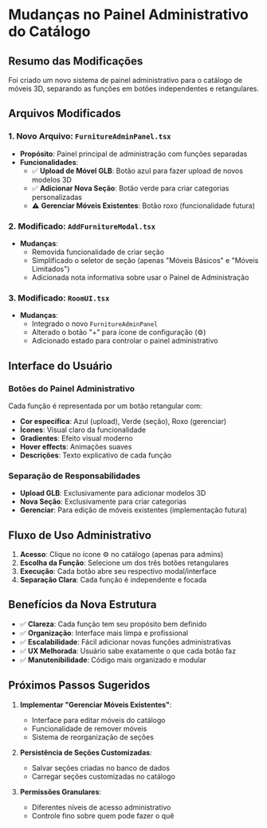 # Mudanças no Painel Administrativo do Catálogo

## Resumo das Modificações

Foi criado um novo sistema de painel administrativo para o catálogo de móveis 3D, separando as funções em botões independentes e retangulares.

## Arquivos Modificados

### 1. Novo Arquivo: `FurnitureAdminPanel.tsx`
- **Propósito**: Painel principal de administração com funções separadas
- **Funcionalidades**:
  - ✅ **Upload de Móvel GLB**: Botão azul para fazer upload de novos modelos 3D
  - ✅ **Adicionar Nova Seção**: Botão verde para criar categorias personalizadas
  - ⚠️ **Gerenciar Móveis Existentes**: Botão roxo (funcionalidade futura)

### 2. Modificado: `AddFurnitureModal.tsx`
- **Mudanças**:
  - Removida funcionalidade de criar seção
  - Simplificado o seletor de seção (apenas "Móveis Básicos" e "Móveis Limitados")
  - Adicionada nota informativa sobre usar o Painel de Administração

### 3. Modificado: `RoomUI.tsx`
- **Mudanças**:
  - Integrado o novo `FurnitureAdminPanel`
  - Alterado o botão "+" para ícone de configuração (⚙️)
  - Adicionado estado para controlar o painel administrativo

## Interface do Usuário

### Botões do Painel Administrativo
Cada função é representada por um botão retangular com:
- **Cor específica**: Azul (upload), Verde (seção), Roxo (gerenciar)
- **Ícones**: Visual claro da funcionalidade
- **Gradientes**: Efeito visual moderno
- **Hover effects**: Animações suaves
- **Descrições**: Texto explicativo de cada função

### Separação de Responsabilidades
- **Upload GLB**: Exclusivamente para adicionar modelos 3D
- **Nova Seção**: Exclusivamente para criar categorias
- **Gerenciar**: Para edição de móveis existentes (implementação futura)

## Fluxo de Uso Administrativo

1. **Acesso**: Clique no ícone ⚙️ no catálogo (apenas para admins)
2. **Escolha da Função**: Selecione um dos três botões retangulares
3. **Execução**: Cada botão abre seu respectivo modal/interface
4. **Separação Clara**: Cada função é independente e focada

## Benefícios da Nova Estrutura

- ✅ **Clareza**: Cada função tem seu propósito bem definido
- ✅ **Organização**: Interface mais limpa e profissional
- ✅ **Escalabilidade**: Fácil adicionar novas funções administrativas
- ✅ **UX Melhorada**: Usuário sabe exatamente o que cada botão faz
- ✅ **Manutenibilidade**: Código mais organizado e modular

## Próximos Passos Sugeridos

1. **Implementar "Gerenciar Móveis Existentes"**:
   - Interface para editar móveis do catálogo
   - Funcionalidade de remover móveis
   - Sistema de reorganização de seções

2. **Persistência de Seções Customizadas**:
   - Salvar seções criadas no banco de dados
   - Carregar seções customizadas no catálogo

3. **Permissões Granulares**:
   - Diferentes níveis de acesso administrativo
   - Controle fino sobre quem pode fazer o quê
